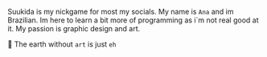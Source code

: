 Suukida is my nickgame for most my socials. My name is `Ana` and im Brazilian.
  Im here to learn a bit more of programming as i`m not real good at it. My passion is graphic design and art.

  🌸 The earth without `art` is just `eh`
